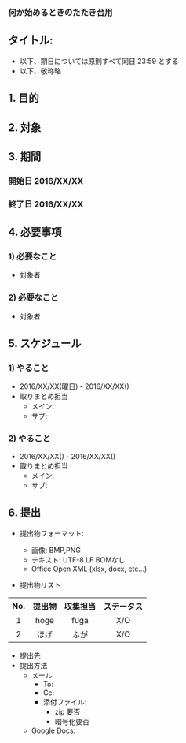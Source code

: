 ### 何か始めるときのたたき台用

## タイトル:

* 以下、期日については原則すべて同日 23:59 とする
* 以下、敬称略

## 1. 目的

## 2. 対象

## 3. 期間

### 開始日 2016/XX/XX
### 終了日 2016/XX/XX

## 4. 必要事項

### 1) 必要なこと
* 対象者

### 2) 必要なこと
* 対象者

## 5. スケジュール

### 1) やること
* 2016/XX/XX(曜日) - 2016/XX/XX()
* 取りまとめ担当
  * メイン:
  * サブ:

### 2) やること
* 2016/XX/XX() - 2016/XX/XX()
* 取りまとめ担当
  * メイン:
  * サブ:

## 6. 提出

* 提出物フォーマット:
  * 画像: BMP,PNG
  * テキスト: UTF-8 LF BOMなし
  * Office Open XML (xlsx, docx, etc...)


* 提出物リスト

| No. | 提出物 | 収集担当 | ステータス |
|:--:|:--:|:--:|:--:|
| 1 | hoge | fuga | X/O |
| 2 | ほげ | ふが | X/O |

* 提出先
* 提出方法
  * メール
    * To:
    * Cc:
    * 添付ファイル:
        * zip 要否
        * 暗号化要否
  * Google Docs:
